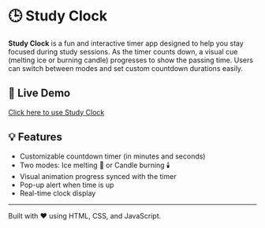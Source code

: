 # 🕒 Study Clock

**Study Clock** is a fun and interactive timer app designed to help you stay focused during study sessions. As the timer counts down, a visual cue (melting ice or burning candle) progresses to show the passing time. Users can switch between modes and set custom countdown durations easily.

## 🔗 Live Demo

[Click here to use Study Clock](https://study0timer.netlify.app/)

## 💡 Features

- Customizable countdown timer (in minutes and seconds)
- Two modes: Ice melting 🧊 or Candle burning 🕯️
- Visual animation progress synced with the timer
- Pop-up alert when time is up
- Real-time clock display

---

Built with ❤️ using HTML, CSS, and JavaScript.
